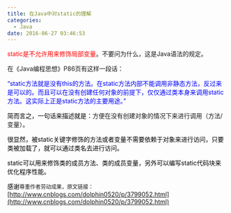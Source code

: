 ```yaml
---
title: 在Java中对static的理解
categories:
  - Java
date: 2016-06-27 03:46:53
---
```


<span style="color: rgb(255, 0, 0);">static是不允许用来修饰局部变量</span>。不要问为什么，这是Java语法的规定。

在《Java编程思想》P86页有这样一段话：

<span style="color: rgb(0, 0, 255);">“static方法就是没有this的方法。在static方法内部不能调用非静态方法，反过来是可以的。而且可以在没有创建任何对象的前提下，仅仅通过类本身来调用static方法。这实际上正是static方法的主要用途。”</span>

<span style="color: rgb(0, 0, 255);"><span style="color: rgb(0, 0, 0);">简而言之，一句话来描述就是：</span></span>方便在没有创建对象的情况下来进行调用（方法/变量）。

<span style="color: rgb(0, 0, 255);"><span style="color: rgb(0, 0, 0);"><span style="color: rgb(255, 0, 0);"><span style="color: rgb(0, 0, 0);">很显然，被static关键字修饰的方法或者变量不需要依赖于对象来进行访问，只要类被加载了，就可以通过类名去进行访问。</span></span></span></span>

<span style="color: rgb(0, 0, 255);"><span style="color: rgb(0, 0, 0);">static可以用来修饰类的成员方法、类的成员变量，另外可以编写static代码块来优化程序性能。</span></span>

<span style="color: #000000;">感谢</span><span style="font-size: 12.1599998474121px; line-height: 1.3em;">尊重作者劳动成果，原文链接：</span>[http://www.cnblogs.com/dolphin0520/p/3799052.html](http://www.cnblogs.com/dolphin0520/p/3799052.html)
